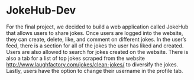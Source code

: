 # JokeHub-Dev

For the final project, we decided to build a web application called JokeHub that allows users to share jokes. Once users are logged into the website, they can create, delete, like, and comment on different jokes. In the user’s feed, there is a section for all of the jokes the user has liked and created. Users are also allowed to search for jokes created on the website. There is also a tab for a list of top jokes scraped from the website http://www.laughfactory.com/jokes/clean-jokes/ to diversify the jokes. Lastly, users have the option to change their username in the profile tab.
